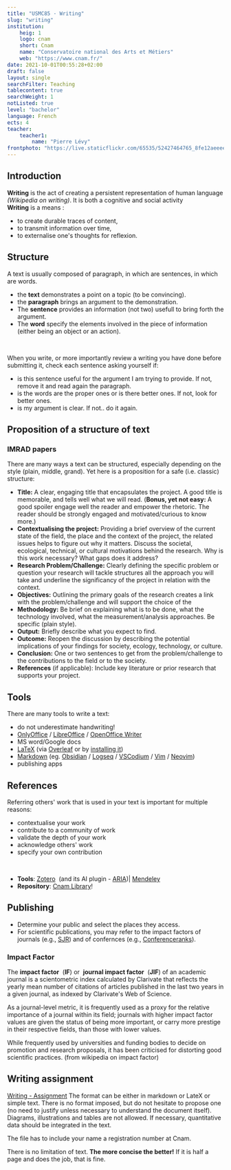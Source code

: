 ```yaml
---
title: "USMC85 · Writing"
slug: "writing"
institution:
    heig: 1
    logo: cnam
    short: Cnam
    name: "Conservatoire national des Arts et Métiers"
    web: "https://www.cnam.fr/"
date: 2021-10-01T00:55:28+02:00
draft: false
layout: single
searchFilter: Teaching
tablecontent: true
searchWeight: 1
notListed: true
level: "bachelor"
language: French
ects: 4
teacher:
    teacher1:
        name: "Pierre Lévy"
frontphoto: "https://live.staticflickr.com/65535/52427464765_8fe12aeeee_h.jpg"
---
```


## Introduction
**Writing** is the act of creating a persistent representation of human language *(Wikipedia on writing)*. It is both a cognitive and social activity  
**Writing** is a means :
- to create durable traces of content,
- to transmit information over time,
- to externalise one's thoughts for reflexion.

## Structure
A text is usually composed of paragraph, in which are sentences, in which are words.
- the **text** demonstrates a point on a topic (to be convincing).
- the **paragraph** brings an argument to the demonstration.
- The **sentence** provides an information (not two) usefull to bring forth the argument.
- The **word** specify the elements involved in the piece of information (either being an object or an action).

&nbsp;

When you write, or more importantly review a writing you have done before submitting it, check each sentence asking yourself if:
- is this sentence useful for the argument I am trying to provide. If not, remove it and read again the paragraph.
- is the words are the proper ones or is there better ones. If not, look for better ones.
- is my argument is clear. If not.. do it again.

## Proposition of a structure of text
### IMRAD papers
There are many ways a text can be structured, especially depending on the style (plain, middle, grand). Yet here is a proposition for a safe (i.e. classic) structure:
- **Title:** A clear, engaging title that encapsulates the project. A good title is memorable, and tells well what we will read.
(**Bonus, yet not easy:** A good spoiler engage well the reader and empower the rhetoric. The reader should be strongly engaged and motivated/curious to know more.)  
- **Contextualising the project:** Providing a brief overview of the current state of the field, the place and the context of the project, the related issues helps to figure out why it matters. Discuss the societal, ecological, technical, or cultural motivations behind the research. Why is this work necessary? What gaps does it address?
- **Research Problem/Challenge:** Clearly defining the specific problem or question your research will tackle structures all the approach you will take and underline the significancy of the project in relation with the context.
- **Objectives:** Outlining the primary goals of the research creates a link with the problem/challenge and will support the choice of the
- **Methodology:** Be brief on explaining what is to be done, what the technology involved, what the measurement/analysis approaches. Be specific (plain style).
- **Output:** Briefly describe what you expect to find.
- **Outcome:** Reopen the discussion by describing the potential implications of your findings for society, ecology, technology, or culture.
- **Conclusion:** One or two sentences to get from the problem/challenge to the contributions to the field or to the society.
- **References** (if applicable): Include key literature or prior research that supports your project.

## Tools
There are many tools to write a text:
- do not underestimate handwriting!  
- [OnlyOffice](https://www.onlyoffice.com/) / [LibreOffice](https://www.libreoffice.org/download/download-libreoffice/) / [OpenOffice Writer](https://www.openoffice.org/product/writer.html)  
- MS word/Google docs  
- [LaTeX](https://en.wikipedia.org/wiki/LaTeX) (via [Overleaf](https://www.overleaf.com/) or by [installing it](https://www.latex-project.org/get/))  
- [Markdown](https://en.wikipedia.org/wiki/Markdown) (eg. [Obsidian](https://obsidian.md/) / [Logseq](https://logseq.com/) / [VSCodium](https://vscodium.com/) / [Vim](https://www.vim.org/) / [Neovim](https://neovim.io/))
- publishing apps

## References
Referring others' work that is used in your text is important for multiple reasons:
- contextualise your work 
- contribute to a community of work 
- validate the depth of your work 
- acknowledge others' work 
- specify your own contribution   

&nbsp;

- **Tools**: [Zotero](https://www.zotero.org/)  (and its AI plugin - [ARIA](https://github.com/lifan0127/ai-research-assistant))| [Mendeley](https://www.mendeley.com/reference-management/reference-manager)
- **Repository**: [Cnam Library](https://bibliotheques.cnam.fr/opac/.do?sysb=ep)!

## Publishing
- Determine your public and select the places they access.
- For scientific publications, you may refer to the impact factors of journals (e.g., [SJR](https://www.scimagojr.com/)) and of confernces (e.g., [Conferenceranks](http://www.conferenceranks.com/)).

### Impact Factor
The **impact factor**  (**IF**) or  **journal impact factor**  (**JIF**) of an academic journal is a scientometric index calculated by Clarivate that reflects the yearly mean number of citations of articles published in the last two years in a given journal, as indexed by Clarivate's Web of Science.

As a journal-level metric, it is frequently used as a proxy for the relative importance of a journal within its field; journals with higher impact factor values are given the status of being more important, or carry more prestige in their respective fields, than those with lower values.

While frequently used by universities and funding bodies to decide on promotion and research proposals, it has been criticised for distorting good scientific practices.
(from wikipedia on impact factor)

## Writing assignment
[Writing - Assignment](https://par.moodle.lecnam.net/mod/assign/view.php?id=748685)
The format can be either in markdown or LateX or simple text. There is no format imposed, but do not hesitate to propose one (no need to justify unless necessary to understand the document itself). Diagrams, illustrations and tables are not allowed. If necessary, quantitative data should be integrated in the text.

The file has to include your name a registration number at Cnam.

There is no limitation of text. **The more concise the better!** If it is half a page and does the job, that is fine.